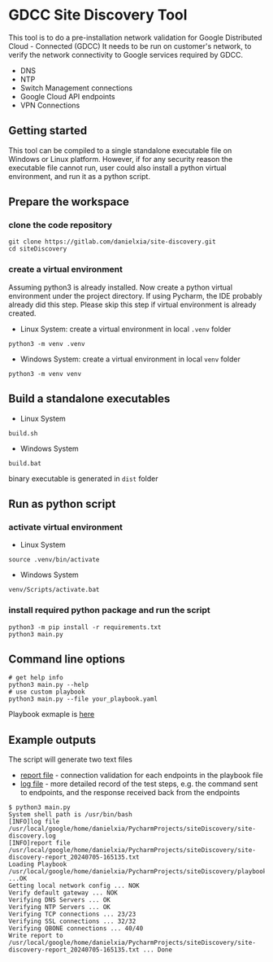 # GDCC Site Discovery Tool
This tool is to do a pre-installation network validation for Google Distributed Cloud - Connected (GDCC)
It needs to be run on customer's network, to verify the network connectivity to Google services required by GDCC.
- DNS
- NTP
- Switch Management connections
- Google Cloud API endpoints
- VPN Connections
## Getting started
This tool can be compiled to a single standalone executable file on Windows or Linux platform.
However, if for any security reason the executable file cannot run, user could also install a python virtual environment, and run it as a python script.
## Prepare the workspace
### clone the code repository
```
git clone https://gitlab.com/danielxia/site-discovery.git
cd siteDiscovery
```
### create a virtual environment
Assuming python3 is already installed. Now create a python virtual environment under the project directory.
If using Pycharm, the IDE probably already did this step. Please skip this step if virtual environment is already created.
- Linux System: create a virtual environment in local `.venv` folder 
```
python3 -m venv .venv
```
- Windows System: create a virtual environment in local `venv` folder
```
python3 -m venv venv
```
## Build a standalone executables
- Linux System
```
build.sh
```
- Windows System
```
build.bat
```
binary executable is generated in `dist` folder

## Run as python script
### activate virtual environment
- Linux System
```
source .venv/bin/activate
```
- Windows System
```
venv/Scripts/activate.bat
```
### install required python package and run the script
```
python3 -m pip install -r requirements.txt
python3 main.py
```
## Command line options
```
# get help info
python3 main.py --help
# use custom playbook
python3 main.py --file your_playbook.yaml
```
Playbook exmaple is [here](playbook.yaml)
## Example outputs
The script will generate two text files
- [report file](site-discovery-report_20240705-203910.txt) - connection validation for each endpoints in the playbook file
- [log file](site-discovery.log) - more detailed record of the test steps, e.g. the command sent to endpoints, and the response received back from the endpoints
```
$ python3 main.py
System shell path is /usr/bin/bash
[INFO]log file /usr/local/google/home/danielxia/PycharmProjects/siteDiscovery/site-discovery.log
[INFO]report file /usr/local/google/home/danielxia/PycharmProjects/siteDiscovery/site-discovery-report_20240705-165135.txt
Loading Playbook /usr/local/google/home/danielxia/PycharmProjects/siteDiscovery/playbook.yaml ...OK
Getting local network config ... NOK
Verify default gateway ... NOK
Verifying DNS Servers ... OK
Verifying NTP Servers ... OK
Verifying TCP connections ... 23/23
Verifying SSL connections ... 32/32
Verifying QBONE connections ... 40/40
Write report to /usr/local/google/home/danielxia/PycharmProjects/siteDiscovery/site-discovery-report_20240705-165135.txt ... Done
```